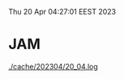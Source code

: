 Thu 20 Apr 04:27:01 EEST 2023
# JAM
<a href='./cache/202304/20_04.log'>./cache/202304/20_04.log</a>
